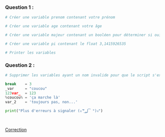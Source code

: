 ### Question 1 :

```python
# Créer une variable prenom contenant votre prénom

# Créer une variable age contenant votre âge

# Créer une variable majeur contenant un booléen pour déterminer si oui ou non, vous êtes majeur(e)

# Créer une variable pi contenant le float 3,1415926535

# Printer les variables
```
### Question 2 :

```python
# Supprimer les variables ayant un nom invalide pour que le script s'exécute sans erreur

break    = 3
_var     = "coucou"
123var_  = 123
%coucou% = 'ça marche là'
var_2    = 'toujours pas, non...'

print("Plus d'erreurs à signaler (ง ͠° ͟ل͜ ͡°)ง")
```

<br>

[Correction](Exercices/a.%20Impératif/Corrections/6.%20Les%20variables.md)
